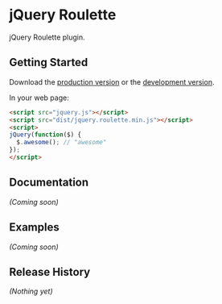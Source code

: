 # jQuery Roulette

jQuery Roulette plugin.

## Getting Started
Download the [production version][min] or the [development version][max].

[min]: https://raw.github.com/cuizuoli/jquery.roulette/master/dist/jquery.roulette.min.js
[max]: https://raw.github.com/cuizuoli/jquery.roulette/master/dist/jquery.roulette.js

In your web page:

```html
<script src="jquery.js"></script>
<script src="dist/jquery.roulette.min.js"></script>
<script>
jQuery(function($) {
  $.awesome(); // "awesome"
});
</script>
```

## Documentation
_(Coming soon)_

## Examples
_(Coming soon)_

## Release History
_(Nothing yet)_
